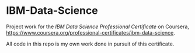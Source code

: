 # IBM-Data-Science
Project work for the *IBM Data Science Professional Certificate* on Coursera, 
https://www.coursera.org/professional-certificates/ibm-data-science.

All code in this repo is my own work done in pursuit of this certificate.
